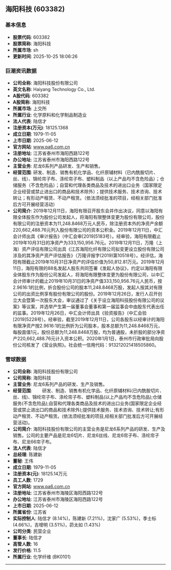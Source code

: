 ## 海阳科技 (603382)

### 基本信息

- **股票代码**: 603382
- **股票简称**: 海阳科技
- **所属市场**: sh
- **更新时间**: 2025-10-25 18:06:26

### 巨潮资讯数据

- **公司全称**: 海阳科技股份有限公司
- **英文名称**: Haiyang Technology Co., Ltd.
- **A股代码**: 603382
- **A股简称**: 海阳科技
- **所属市场**: 上交所
- **所属行业**: 化学原料和化学制品制造业
- **法人代表**: 陆信才
- **注册资本(万元)**: 18125.1368
- **成立日期**: 1979-11-05
- **上市日期**: 2025-06-12
- **官方网站**: www.pa6.com.cn
- **注册地址**: 江苏省泰州市海阳西路122号
- **办公地址**: 江苏省泰州市海阳西路122号
- **主营业务**: 尼龙6系列产品研发、生产和销售。
- **经营范围**: 研发、制造、销售有机化学品、化纤原辅材料（已内酰胺切片、丝、线）、锦纶帘子布、涤纶帘子布、塑料制品（以上产品均不含危险品）；仓储服务（不含危险品）；自营和代理各类商品及技术的进出口业务（国家限定企业经营或禁止进出口的商品和技术除外）；提供技术服务、技术咨询、技术转让；有形动产租赁、不动产租赁。（依法须经批准的项目，经相关部门批准后方可开展经营活动）
- **公司简介**: 2019年12月11日，海阳有限召开股东会并作出决议，同意以海阳有限全体股东作为股份公司发起人，将海阳有限整体变更为股份有限公司，股份有限公司的注册资本为11,248.8468万元人民币，除注册资本外的净资产余额220,662,488.76元列入股份有限公司的资本公积金。2019年12月11日，中汇会计师出具《审计报告》（中汇会审[2019]5183号）。经审验，海阳有限截止2019年10月31日的净资产为333,150,956.76元。2019年12月11日，万隆（上海）资产评估有限公司出具《江苏海阳化纤有限公司拟变更设立股份有限公司涉及的其净资产资产评估报告》（万隆评报字(2019)第10518号）。经评估，海阳有限截止2019年10月31日净资产的评估价值为50,812.81万元。2019年12月11日，海阳有限的88名发起人股东共同签署《发起人协议》，约定以海阳有限全体股东作为股份公司发起人，将海阳有限整体变更为股份有限公司，以中汇会计师审计的截止2019年10月31日的净资产值333,150,956.76元人民币，按2.9616:1的比例，折合股份公司的股本11,248.8468万股，发起人按其对有限公司的出资比例享有股份有限公司的股份。2019年12月26日，发行人召开创立大会暨第一次股东大会，审议通过了《关于设立海阳科技股份有限公司的议案》等议案，并选举产生第一届董事会董事和第一届监事会中由股东代表出任的监事。2019年12月26日，中汇会计师出具《验资报告》（中汇会验[2019]5228号）。经审验，截至2019年12月11日，公司各股东以经审计的海阳有限净资产按2.9616:1的比例折为公司股本，股本总额为11,248.8468万元，每股面值1元，股份总额为11,248.8468万股，均为普通股，未折股的部分净资产220,662,488.76元计入资本公积。2020年1月1日，泰州市行政审批局向股份公司核发了《营业执照》。社会统一信用代码：913212021418505860。

### 雪球数据

- **公司全称**: 海阳科技股份有限公司
- **公司简称**: 海阳科技
- **主营业务**: 尼龙6系列产品的研发、生产及销售。
- **经营范围**: 　　研发、制造、销售有机化学品、化纤原辅材料(已内酰胺切片、丝、线)、锦纶帘子布、涤纶帘子布、塑料制品(以上产品均不含危险品);仓储服务(不含危险品);自营和代理各类商品及技术的进出口业务(国家限定企业经营或禁止进出口的商品和技术除外);提供技术服务、技术咨询、技术转让;有形动产租赁、不动产租赁。(依法须经批准的项目,经相关部门批准后方可开展经营活动)。
- **公司简介**: 海阳科技股份有限公司的主营业务是尼龙6系列产品的研发、生产及销售。公司的主要产品是尼龙6切片、尼龙6丝线、尼龙6帘子布、涤纶帘子布、尼龙66帘子布。
- **法人代表**: 陆信才
- **总经理**: 陈建新
- **董秘**: 王伟
- **成立日期**: 1979-11-05
- **注册资本(元)**: 18125.14万元
- **员工人数**: 1729
- **官方网站**: www.pa6.com.cn
- **注册地址**: 江苏省泰州市海陵区海阳西路122号
- **办公地址**: 江苏省泰州市海陵区海阳西路122号
- **上市日期**: 2025-06-12
- **所属省份**: 江苏省
- **实际控制人**: 陆信才 (8.14%)，陈建新 (7.21%)，沈家广 (5.53%)，季士标 (4.66%)，吉增明 (3.51%)，茆太如 (1.43%)
- **公司分类**: 民营企业
- **董事长**: 陆信才
- **高管人数**: 16
- **发行价格**: 11.5
- **所属行业**: 化学纤维 (BK0101)

---